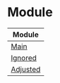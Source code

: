 

# Module

| Module |
| ------ |
| [Main](https://github.com/samwhelp/anduinos-iso-builder-remix-advance-lxqt-with-kwin/blob/main/helper/docs/module/module-main.md) |
| [Ignored](https://github.com/samwhelp/anduinos-iso-builder-remix-advance-lxqt-with-kwin/blob/main/helper/docs/module/module-ignored.md) |
| [Adjusted](https://github.com/samwhelp/anduinos-iso-builder-remix-advance-lxqt-with-kwin/blob/main/helper/docs/module/module-adjusted.md) |
